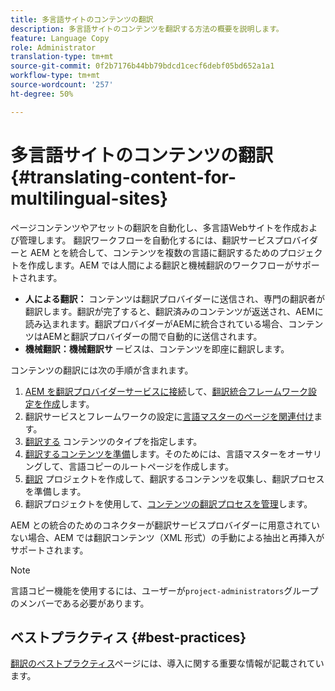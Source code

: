 ```yaml
---
title: 多言語サイトのコンテンツの翻訳
description: 多言語サイトのコンテンツを翻訳する方法の概要を説明します。
feature: Language Copy
role: Administrator
translation-type: tm+mt
source-git-commit: 0f2b7176b44bb79bdcd1cecf6debf05bd652a1a1
workflow-type: tm+mt
source-wordcount: '257'
ht-degree: 50%

---
```



# 多言語サイトのコンテンツの翻訳 {#translating-content-for-multilingual-sites}

ページコンテンツやアセットの翻訳を自動化し、多言語Webサイトを作成および管理します。 翻訳ワークフローを自動化するには、翻訳サービスプロバイダーと AEM とを統合して、コンテンツを複数の言語に翻訳するためのプロジェクトを作成します。AEM では人間による翻訳と機械翻訳のワークフローがサポートされます。

* **人による翻訳：** コンテンツは翻訳プロバイダーに送信され、専門の翻訳者が翻訳します。翻訳が完了すると、翻訳済みのコンテンツが返送され、AEMに読み込まれます。翻訳プロバイダーがAEMに統合されている場合、コンテンツはAEMと翻訳プロバイダーの間で自動的に送信されます。
* **機械翻訳：機械翻訳サ** ービスは、コンテンツを即座に翻訳します。

コンテンツの翻訳には次の手順が含まれます。

1. [AEM を翻訳プロバイダーサービスに接続](integration-framework.md#connecting-to-a-translation-service-provider)して、[翻訳統合フレームワーク設定を作成](integration-framework.md)します。
1. 翻訳サービスとフレームワークの設定に[言語マスターのページを関連付け](integration-framework.md#configuring-pages-for-translation)ます。
1. [翻訳する](rules.md) コンテンツのタイプを指定します。
1. [翻訳するコンテンツを準備](preparation.md)します。そのためには、言語マスターをオーサリングして、言語コピーのルートページを作成します。
1. [翻訳](managing-projects.md) プロジェクトを作成して、翻訳するコンテンツを収集し、翻訳プロセスを準備します。
1. 翻訳プロジェクトを使用して、[コンテンツの翻訳プロセスを管理](managing-projects.md)します。

AEM との統合のためのコネクターが翻訳サービスプロバイダーに用意されていない場合、AEM では翻訳コンテンツ（XML 形式）の手動による抽出と再挿入がサポートされます。

>[!NOTE]
>
>言語コピー機能を使用するには、ユーザーが`project-administrators`グループのメンバーである必要があります。

## ベストプラクティス {#best-practices}

[翻訳のベストプラクティス](best-practices.md)ページには、導入に関する重要な情報が記載されています。
